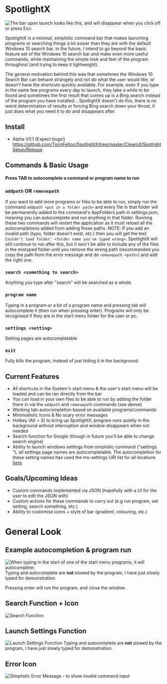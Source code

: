 # SpotlightX
![The bar upon launch looks like this, and will disappear when you click off or press Esc:](https://i.imgur.com/ZsW1MnZ.png)


SpotlightX is a minimal, simplistic command bar that makes launching programs or searching things a lot easier than they are with the default Windows 10 search bar. In the future, I intend to go beyond the basic feature set of the Windows 10 search bar and make even more useful commands, while maintaining the simple look and feel of the program throughout (and trying to keep it lightweight).

The general motivation behind this was that sometimes the Windows 10 Search Bar can behave strangely and not do what the user would like, or doesn't have the shortcuts quickly available. For example, even if you type in the same few programs every day to launch, they take a while to be found and sometimes the first result that comes up is a Bing search instead of the program you have installed... SpotlightX doesn't do this, there is no weird determination of results or forcing Bing search down your throat, it just does what you need it to do and disappears after.

## Install
- Alpha V0.1 (Expect bugs!) https://github.com/TorinFelton/SpotlightX/tree/master/CleanUI/SpotlightSetup/Release

## Commands & Basic Usage

#### Press TAB to autocomplete a command or program name to run

### ```addpath``` OR ```removepath```
If you want to add more programs or files to be able to run, simply run the command ```addpath <put in a folder path>``` and every file in that folder will be permanently added to the command's AppFolders path in settings.json, meaning you can autocomplete and run anything in that folder.
Running these two commands will restart the application as it must reload all the autocompletions added from adding those paths.
NOTE: If you add an invalid path (typo, folder doesn't exist, etc.) then you will get the text `Couldn't load folder: <folder name you've typed wrong>`. SpotlightX will still continue to run after this, but it won't be able to include any of the files in the mistyped folder until you remove the wrong path (recommended you copy the path from the error message and do `removepath <path>`) and add the right one.

### ```search <something to search>```
  
Anything you type after "search" will be searched as a whole.

### ```program name```
  Typing in a program or a bit of a program name and pressing tab will autocomplete it (then run when pressing enter).
  Programs will only be recognised if they are in the start menu folder for the user or pc.
### ```settings <setting>```
  Setting pages are autocompletable
### ```exit```
  Fully kills the program, instead of just hiding it in the background
  

## Current Features

- All shortcuts in the System's start menu & the user's start menu will be loaded and can be ran directly from the bar
- You can load in your own files to be able to run by adding the folder there in via the ```addpath``` and ```removepath``` commands (see above)
- Working tab-autocompletion based on available programs/commands
- Minimialistic Icons & No scary error messages
- Hotkey (Alt + S) to bring up SpotlightX, program runs quietly in the background without interruption and window disappears when not needed
- Search function for Google (though in future you'll be able to change search engine)
- Ability to launch windows settings from simplistic command ("settings <settingpage>"), all settings page names are autocompletable.
  The autocompletion for these setting names has used the ms-settings URI list for all locations [here](https://github.com/TorinFelton/SpotlightX/blob/master/CleanUI/CleanUI/config/ms-settings.txt)

## Goals/Upcoming Ideas

- Custom commands implemented via JSON (hopefully with a UI for the user to edit the JSON with)
- Custom actions for these commands to carry out (e.g run program, set setting, search something, etc.)
- Ability to customise icons + style of bar (gradient, colouring, etc.)

# General Look


## Example autocompletion & program run
![When typing in the start of one of the start menu programs, it will autocomplete:](https://i.imgur.com/ei8wNCW.gif)
Typing and autocomplete are <b>not</b> slowed by the program, I have just slowly typed for demonstration.


Pressing enter will run the program, and close the window.

## Search Function + Icon
![Search Function](https://i.imgur.com/DaagPV3.png)

## Launch Settings Function
![Launch Settings Function](https://i.imgur.com/p7wMNS6.gif)
Typing and autocomplete are <b>not</b> slowed by the program, I have just slowly typed for demonstration.

## Error Icon
![Simplistic Error Message - to show invalid command input](https://i.imgur.com/TibVPGY.png)
